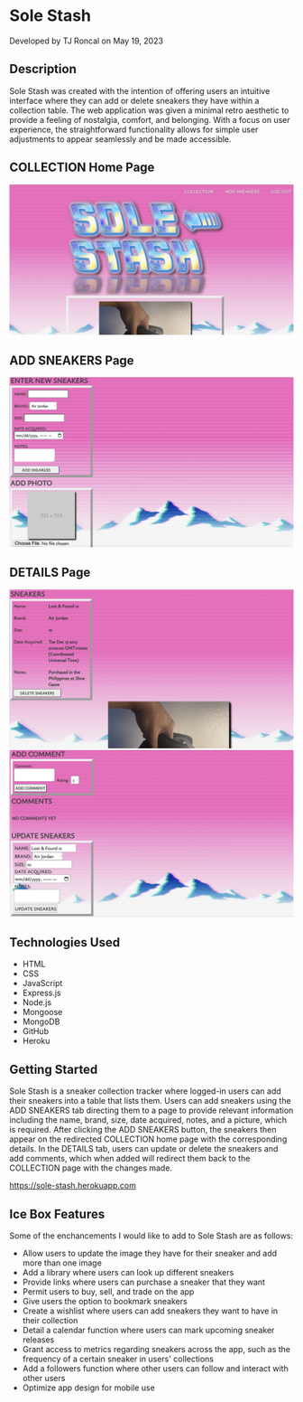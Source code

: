 # Sole Stash
Developed by TJ Roncal on May 19, 2023

## Description
Sole Stash was created with the intention of offering users an intuitive interface where they can add or delete sneakers they have within a collection table. The web application was given a minimal retro aesthetic to provide a feeling of nostalgia, comfort, and belonging. With a focus on user experience, the straightforward functionality allows for simple user adjustments to appear seamlessly and be made accessible.   

## COLLECTION Home Page
![](https://github.com/gambitpolizei-ga/sole-stash/blob/main/public/images/screenshot-homepage.png)

## ADD SNEAKERS Page
![](https://github.com/gambitpolizei-ga/sole-stash/blob/main/public/images/screenshot-add-sneaker-one.png)

## DETAILS Page
![](https://github.com/gambitpolizei-ga/sole-stash/blob/main/public/images/screenshot-details-one.png)
![](https://github.com/gambitpolizei-ga/sole-stash/blob/main/public/images/screenshot-details-two.png)

## Technologies Used
* HTML
* CSS
* JavaScript
* Express.js
* Node.js
* Mongoose
* MongoDB
* GitHub
* Heroku

## Getting Started
Sole Stash is a sneaker collection tracker where logged-in users can add their sneakers into a table that lists them. Users can add sneakers using the ADD SNEAKERS tab directing them to a page to provide relevant information including the name, brand, size, date acquired, notes, and a picture, which is required. After clicking the ADD SNEAKERS button, the sneakers then appear on the redirected COLLECTION home page with the corresponding details. In the DETAILS tab, users can update or delete the sneakers and add comments, which when added will redirect them back to the COLLECTION page with the changes made. 

https://sole-stash.herokuapp.com

## Ice Box Features
Some of the enchancements I would like to add to Sole Stash are as follows:
* Allow users to update the image they have for their sneaker and add more than one image
* Add a library where users can look up different sneakers
* Provide links where users can purchase a sneaker that they want
* Permit users to buy, sell, and trade on the app
* Give users the option to bookmark sneakers
* Create a wishlist where users can add sneakers they want to have in their collection
* Detail a calendar function where users can mark upcoming sneaker releases
* Grant access to metrics regarding sneakers across the app, such as the frequency of a certain sneaker in users' collections
* Add a followers function where other users can follow and interact with other users
* Optimize app design for mobile use
